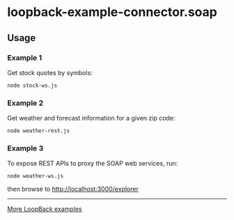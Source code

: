 # loopback-example-connector.soap

## Usage

### Example 1

Get stock quotes by symbols:

```
node stock-ws.js
```

### Example 2

Get weather and forecast information for a given zip code:

```
node weather-rest.js
```

### Example 3

To expose REST APIs to proxy the SOAP web services, run:

```
node weather-ws.js
```

then browse to [http://localhost:3000/explorer](http://localhost:3000/explorer)

---

[More LoopBack examples](https://github.com/strongloop/loopback-example)
